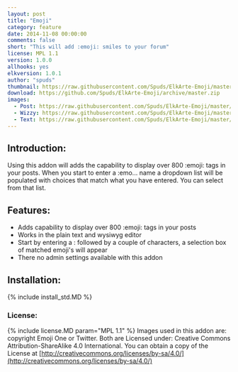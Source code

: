 ```yaml
---
layout: post
title: "Emoji"
category: feature
date: 2014-11-08 00:00:00
comments: false
short: "This will add :emoji: smiles to your forum"
license: MPL 1.1
version: 1.0.0
allhooks: yes
elkversion: 1.0.1
author: "spuds"
thumbnail: https://raw.githubusercontent.com/Spuds/ElkArte-Emoji/master/sample_images/post.jpg
download: https://github.com/Spuds/ElkArte-Emoji/archive/master.zip
images:
  - Post: https://raw.githubusercontent.com/Spuds/ElkArte-Emoji/master/sample_images/post.jpg
  - Wizzy: https://raw.githubusercontent.com/Spuds/ElkArte-Emoji/master/sample_images/wizzy.jpg
  - Text: https://raw.githubusercontent.com/Spuds/ElkArte-Emoji/master/sample_images/text.jpg
---
```


## Introduction:
Using this addon will adds the capability to display over 800 :emoji: tags in your posts.  When you start to enter a :emo... name a dropdown list will be populated with choices that match what you have entered.  You can select from that list. 

## Features:

-  Adds capability to display over 800 :emoji: tags in your posts
-  Works in the plain text and wysiwyg editor
-  Start by entering a : followed by a couple of characters, a selection box of matched emoji's will appear
-  There no admin settings available with this addon

## Installation:
{% include install_std.MD %}

### License:
{% include license.MD param="MPL 1.1" %}
Images used in this addon are:
copyright Emoji One or Twitter.  Both are Licensed under: Creative Commons Attribution-ShareAlike 4.0 International. You can obtain a copy of the License at [http://creativecommons.org/licenses/by-sa/4.0/](http://creativecommons.org/licenses/by-sa/4.0/)